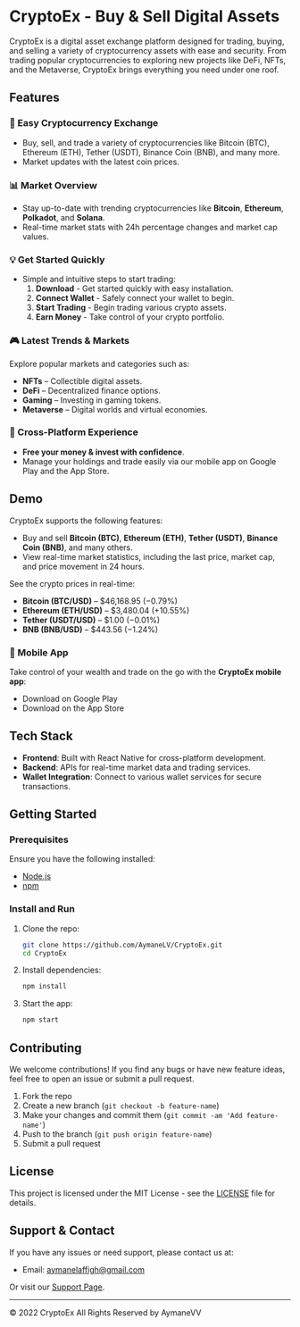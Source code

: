 # CryptoEx - Buy & Sell Digital Assets

CryptoEx is a digital asset exchange platform designed for trading, buying, and selling a variety of cryptocurrency assets with ease and security. From trading popular cryptocurrencies to exploring new projects like DeFi, NFTs, and the Metaverse, CryptoEx brings everything you need under one roof.

## Features

### 🔑 Easy Cryptocurrency Exchange
- Buy, sell, and trade a variety of cryptocurrencies like Bitcoin (BTC), Ethereum (ETH), Tether (USDT), Binance Coin (BNB), and many more.
- Market updates with the latest coin prices.
  
### 📊 Market Overview
- Stay up-to-date with trending cryptocurrencies like **Bitcoin**, **Ethereum**, **Polkadot**, and **Solana**.
- Real-time market stats with 24h percentage changes and market cap values.

### 💡 Get Started Quickly
- Simple and intuitive steps to start trading:
    1. **Download** - Get started quickly with easy installation.
    2. **Connect Wallet** - Safely connect your wallet to begin.
    3. **Start Trading** - Begin trading various crypto assets.
    4. **Earn Money** - Take control of your crypto portfolio.
  
### 🎮 Latest Trends & Markets
Explore popular markets and categories such as:
- **NFTs** – Collectible digital assets.
- **DeFi** – Decentralized finance options.
- **Gaming** – Investing in gaming tokens.
- **Metaverse** – Digital worlds and virtual economies.

### 🚀 Cross-Platform Experience
- **Free your money & invest with confidence**.
- Manage your holdings and trade easily via our mobile app on Google Play and the App Store.

## Demo

CryptoEx supports the following features:
- Buy and sell **Bitcoin (BTC)**, **Ethereum (ETH)**, **Tether (USDT)**, **Binance Coin (BNB)**, and many others.
- View real-time market statistics, including the last price, market cap, and price movement in 24 hours.
  
See the crypto prices in real-time:
- **Bitcoin (BTC/USD)** – $46,168.95 (−0.79%)
- **Ethereum (ETH/USD)** – $3,480.04 (+10.55%)
- **Tether (USDT/USD)** – $1.00 (−0.01%)
- **BNB (BNB/USD)** – $443.56 (−1.24%)

### 📲 Mobile App
Take control of your wealth and trade on the go with the **CryptoEx mobile app**:
- Download on Google Play
- Download on the App Store

## Tech Stack
- **Frontend**: Built with React Native for cross-platform development.
- **Backend**: APIs for real-time market data and trading services.
- **Wallet Integration**: Connect to various wallet services for secure transactions.

## Getting Started

### Prerequisites
Ensure you have the following installed:
- [Node.js](https://nodejs.org/)
- [npm](https://www.npmjs.com/)
  
### Install and Run
1. Clone the repo:
    ```bash
    git clone https://github.com/AymaneLV/CryptoEx.git
    cd CryptoEx
    ```

2. Install dependencies:
    ```bash
    npm install
    ```

3. Start the app:
    ```bash
    npm start
    ```

## Contributing
We welcome contributions! If you find any bugs or have new feature ideas, feel free to open an issue or submit a pull request.

1. Fork the repo
2. Create a new branch (`git checkout -b feature-name`)
3. Make your changes and commit them (`git commit -am 'Add feature-name'`)
4. Push to the branch (`git push origin feature-name`)
5. Submit a pull request

## License
This project is licensed under the MIT License - see the [LICENSE]((https://www.instagram.com/aymanelaffigh)) file for details.

## Support & Contact
If you have any issues or need support, please contact us at:
- Email: aymanelaffigh@gmail.com
  
Or visit our [Support Page]((https://www.instagram.com/aymanelaffigh)).

---

© 2022 CryptoEx All Rights Reserved by AymaneVV
